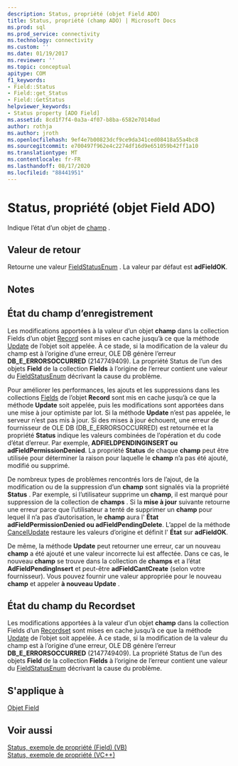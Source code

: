```yaml
---
description: Status, propriété (objet Field ADO)
title: Status, propriété (champ ADO) | Microsoft Docs
ms.prod: sql
ms.prod_service: connectivity
ms.technology: connectivity
ms.custom: ''
ms.date: 01/19/2017
ms.reviewer: ''
ms.topic: conceptual
apitype: COM
f1_keywords:
- Field::Status
- Field::get_Status
- Field::GetStatus
helpviewer_keywords:
- Status property [ADO Field]
ms.assetid: 8cd1f7f4-0a3a-4f07-b8ba-6582e70140ad
author: rothja
ms.author: jroth
ms.openlocfilehash: 9ef4e7b00823dcf9ce9da341ced08418a55a4bc8
ms.sourcegitcommit: e700497f962e4c2274df16d9e651059b42ff1a10
ms.translationtype: MT
ms.contentlocale: fr-FR
ms.lasthandoff: 08/17/2020
ms.locfileid: "88441951"
---
```

# <a name="status-property-ado-field"></a>Status, propriété (objet Field ADO)
Indique l’état d’un objet de [champ](../../../ado/reference/ado-api/field-object.md) .  
  
## <a name="return-value"></a>Valeur de retour  
 Retourne une valeur [FieldStatusEnum](../../../ado/reference/ado-api/fieldstatusenum.md) . La valeur par défaut est **adFieldOK**.  
  
## <a name="remarks"></a>Notes  
  
## <a name="record-field-status"></a>État du champ d’enregistrement  
 Les modifications apportées à la valeur d’un objet **champ** dans la collection Fields d’un objet [Record](../../../ado/reference/ado-api/record-object-ado.md) sont mises en cache jusqu’à ce que la méthode [Update](../../../ado/reference/ado-api/update-method.md) de l’objet soit appelée. À ce stade, si la modification de la valeur du champ est à l’origine d’une erreur, OLE DB génère l’erreur **DB_E_ERRORSOCCURRED** (2147749409). La propriété Status de l’un des objets **Field** de la collection **Fields** à l’origine de l’erreur contient une valeur du [FieldStatusEnum](../../../ado/reference/ado-api/fieldstatusenum.md) décrivant la cause du problème.  
  
 Pour améliorer les performances, les ajouts et les suppressions dans les collections [Fields](../../../ado/reference/ado-api/fields-collection-ado.md) de l’objet **Record** sont mis en cache jusqu’à ce que la méthode **Update** soit appelée, puis les modifications sont apportées dans une mise à jour optimiste par lot. Si la méthode **Update** n’est pas appelée, le serveur n’est pas mis à jour. Si des mises à jour échouent, une erreur de fournisseur de OLE DB (DB_E_ERRORSOCCURRED) est retournée et la propriété **Status** indique les valeurs combinées de l’opération et du code d’état d’erreur. Par exemple, **ADFIELDPENDINGINSERT ou adFieldPermissionDenied**. La propriété **Status** de chaque **champ** peut être utilisée pour déterminer la raison pour laquelle le **champ** n’a pas été ajouté, modifié ou supprimé.  
  
 De nombreux types de problèmes rencontrés lors de l’ajout, de la modification ou de la suppression d’un **champ** sont signalés via la propriété **Status** . Par exemple, si l’utilisateur supprime un **champ**, il est marqué pour suppression de la collection de **champs** . Si la **mise à jour** suivante retourne une erreur parce que l’utilisateur a tenté de supprimer un **champ** pour lequel il n’a pas d’autorisation, le **champ** aura l' **État** **adFieldPermissionDenied ou adFieldPendingDelete**. L’appel de la méthode [CancelUpdate](../../../ado/reference/ado-api/cancelupdate-method-ado.md) restaure les valeurs d’origine et définit l' **État** sur **adFieldOK**.  
  
 De même, la méthode **Update** peut retourner une erreur, car un nouveau **champ** a été ajouté et une valeur incorrecte lui est affectée. Dans ce cas, le nouveau **champ** se trouve dans la collection de **champs** et a l’état **AdFieldPendingInsert** et peut-être **adFieldCantCreate** (selon votre fournisseur). Vous pouvez fournir une valeur appropriée pour le nouveau **champ** et appeler **à nouveau Update** .  
  
## <a name="recordset-field-status"></a>État du champ du Recordset  
 Les modifications apportées à la valeur d’un objet **champ** dans la collection Fields d’un [Recordset](../../../ado/reference/ado-api/recordset-object-ado.md) sont mises en cache jusqu’à ce que la méthode [Update](../../../ado/reference/ado-api/update-method.md) de l’objet soit appelée. À ce stade, si la modification de la valeur du champ est à l’origine d’une erreur, OLE DB génère l’erreur **DB_E_ERRORSOCCURRED** (2147749409). La propriété Status de l’un des objets **Field** de la collection **Fields** à l’origine de l’erreur contient une valeur du [FieldStatusEnum](../../../ado/reference/ado-api/fieldstatusenum.md) décrivant la cause du problème.  
  
## <a name="applies-to"></a>S'applique à  
 [Objet Field](../../../ado/reference/ado-api/field-object.md)  
  
## <a name="see-also"></a>Voir aussi  
 [Status, exemple de propriété (Field) (VB)](../../../ado/reference/ado-api/status-property-example-field-vb.md)   
 [Status, exemple de propriété (VC++)](../../../ado/reference/ado-api/status-property-example-vc.md)   
